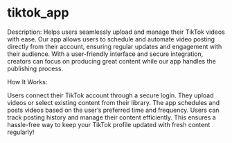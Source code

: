 # tiktok_app

Description:
Helps users seamlessly upload and manage their TikTok videos with ease. Our app allows users to schedule and automate video posting directly from their account, ensuring regular updates and engagement with their audience. With a user-friendly interface and secure integration, creators can focus on producing great content while our app handles the publishing process.

How It Works:

Users connect their TikTok account through a secure login.
They upload videos or select existing content from their library.
The app schedules and posts videos based on the user’s preferred time and frequency.
Users can track posting history and manage their content efficiently.
This ensures a hassle-free way to keep your TikTok profile updated with fresh content regularly!
